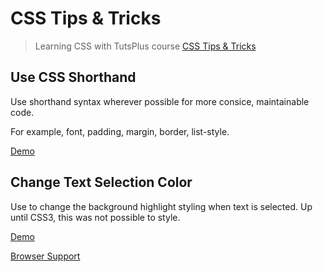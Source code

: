 # CSS Tips & Tricks

> Learning CSS with TutsPlus course [CSS Tips & Tricks](https://courses.tutsplus.com/courses/css-tips-tricks)

## Use CSS Shorthand

Use shorthand syntax wherever possible for more consice, maintainable code.

For example, font, padding, margin, border, list-style.

[Demo](http://danielabar.github.io/css-tips-tuts/css-shorthand.html)

## Change Text Selection Color

Use to change the background highlight styling when text is selected.
Up until CSS3, this was not possible to style.

[Demo](http://danielabar.github.io/css-tips-tuts/text-selection.html)

[Browser Support](http://caniuse.com/css-selection)